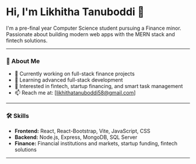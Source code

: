 # Hi, I'm Likhitha Tanuboddi 👋

I'm a pre-final year Computer Science student pursuing a Finance minor.  
Passionate about building modern web apps with the MERN stack and fintech solutions.

---

### 🚀 About Me
- 🔭 Currently working on full-stack finance projects  
- 🌱 Learning advanced full-stack development  
- 💼 Interested in fintech, startup financing, and smart task management  
- 📫 Reach me at: [likhithatanuboddi58@gmail.com]  

---

### 🛠️ Skills
- **Frontend:** React, React-Bootstrap, Vite, JavaScript, CSS  
- **Backend:** Node.js, Express, MongoDB, SQL Server  
- **Finance:** Financial institutions and markets, startup funding, fintech solutions

---
